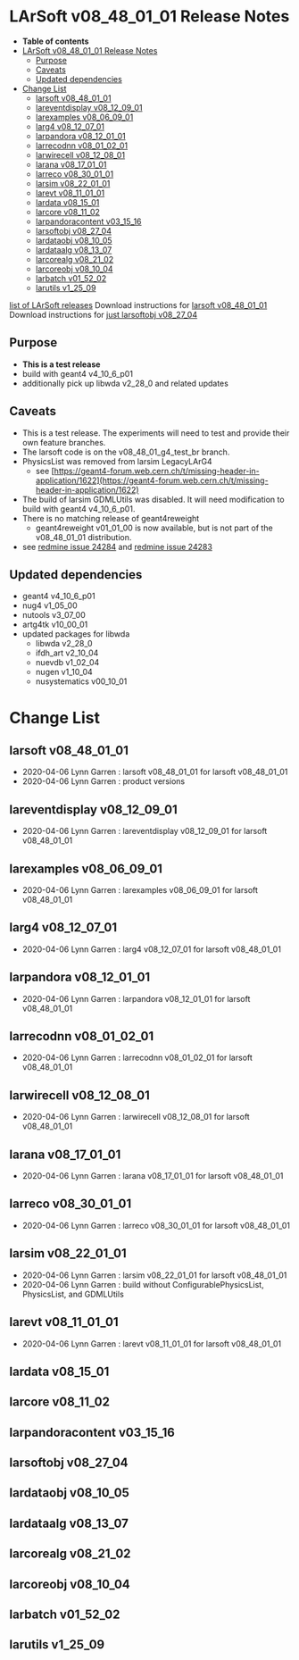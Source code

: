 LArSoft v08_48_01_01 Release Notes
=============================================================================

-   **Table of contents**
-   [LArSoft v08_48_01_01 Release Notes](#LArSoft-v08_48_01_01-Release-Notes)
    -   [Purpose](#Purpose)
    -   [Caveats](#Caveats)
    -   [Updated dependencies](#Updated-dependencies)
-   [Change List](#Change-List)
    -   [larsoft v08_48_01_01](#larsoft-v08_48_01_01)
    -   [lareventdisplay v08_12_09_01](#lareventdisplay-v08_12_09_01)
    -   [larexamples v08_06_09_01](#larexamples-v08_06_09_01)
    -   [larg4 v08_12_07_01](#larg4-v08_12_07_01)
    -   [larpandora v08_12_01_01](#larpandora-v08_12_01_01)
    -   [larrecodnn v08_01_02_01](#larrecodnn-v08_01_02_01)
    -   [larwirecell v08_12_08_01](#larwirecell-v08_12_08_01)
    -   [larana v08_17_01_01](#larana-v08_17_01_01)
    -   [larreco v08_30_01_01](#larreco-v08_30_01_01)
    -   [larsim v08_22_01_01](#larsim-v08_22_01_01)
    -   [larevt v08_11_01_01](#larevt-v08_11_01_01)
    -   [lardata v08_15_01](#lardata-v08_15_01)
    -   [larcore v08_11_02](#larcore-v08_11_02)
    -   [larpandoracontent v03_15_16](#larpandoracontent-v03_15_16)
    -   [larsoftobj v08_27_04](#larsoftobj-v08_27_04)
    -   [lardataobj v08_10_05](#lardataobj-v08_10_05)
    -   [lardataalg v08_13_07](#lardataalg-v08_13_07)
    -   [larcorealg v08_21_02](#larcorealg-v08_21_02)
    -   [larcoreobj v08_10_04](#larcoreobj-v08_10_04)
    -   [larbatch v01_52_02](#larbatch-v01_52_02)
    -   [larutils v1_25_09](#larutils-v1_25_09)

[list of LArSoft releases](LArSoft_release_list)
Download instructions for [larsoft v08_48_01_01](http://scisoft.fnal.gov/scisoft/bundles/larsoft/v08_48_01_01/larsoft-v08_48_01_01.html)
Download instructions for [just larsoftobj v08_27_04](http://scisoft.fnal.gov/scisoft/bundles/larsoftobj/v08_27_04/larsoftobj-v08_27_04.html)

Purpose
--------------------

-   **This is a test release**
-   build with geant4 v4_10_6_p01
-   additionally pick up libwda v2_28_0 and related updates

Caveats
--------------------

-   This is a test release. The experiments will need to test and provide their own feature branches.
-   The larsoft code is on the v08_48_01_g4_test_br branch.
-   PhysicsList was removed from larsim LegacyLArG4
    -   see [https://geant4-forum.web.cern.ch/t/missing-header-in-application/1622](https://geant4-forum.web.cern.ch/t/missing-header-in-application/1622)
-   The build of larsim GDMLUtils was disabled. It will need modification to build with geant4 v4_10_6_p01.
-   There is no matching release of geant4reweight
    -   geant4reweight v01_01_00 is now available, but is not part of the v08_48_01_01 distribution.
-   see [redmine issue 24284](https://cdcvs.fnal.gov/redmine/issues/24284) and [redmine issue 24283](https://cdcvs.fnal.gov/redmine/issues/24283 "Support: review larsim for geant4 v4_10_6_p01 (Closed)")

Updated dependencies
----------------------------------------------

-   geant4 v4_10_6_p01
-   nug4 v1_05_00
-   nutools v3_07_00
-   artg4tk v10_00_01
-   updated packages for libwda
    -   libwda v2_28_0
    -   ifdh_art v2_10_04
    -   nuevdb v1_02_04
    -   nugen v1_10_04
    -   nusystematics v00_10_01

Change List
============================

larsoft v08_48_01_01
-------------------------------------------------

-   2020-04-06 Lynn Garren : larsoft v08_48_01_01 for larsoft v08_48_01_01
-   2020-04-06 Lynn Garren : product versions

lareventdisplay v08_12_09_01
-----------------------------------------------------------------

-   2020-04-06 Lynn Garren : lareventdisplay v08_12_09_01 for larsoft v08_48_01_01

larexamples v08_06_09_01
---------------------------------------------------------

-   2020-04-06 Lynn Garren : larexamples v08_06_09_01 for larsoft v08_48_01_01

larg4 v08_12_07_01
---------------------------------------------

-   2020-04-06 Lynn Garren : larg4 v08_12_07_01 for larsoft v08_48_01_01

larpandora v08_12_01_01
-------------------------------------------------------

-   2020-04-06 Lynn Garren : larpandora v08_12_01_01 for larsoft v08_48_01_01

larrecodnn v08_01_02_01
-------------------------------------------------------

-   2020-04-06 Lynn Garren : larrecodnn v08_01_02_01 for larsoft v08_48_01_01

larwirecell v08_12_08_01
---------------------------------------------------------

-   2020-04-06 Lynn Garren : larwirecell v08_12_08_01 for larsoft v08_48_01_01

larana v08_17_01_01
-----------------------------------------------

-   2020-04-06 Lynn Garren : larana v08_17_01_01 for larsoft v08_48_01_01

larreco v08_30_01_01
-------------------------------------------------

-   2020-04-06 Lynn Garren : larreco v08_30_01_01 for larsoft v08_48_01_01

larsim v08_22_01_01
-----------------------------------------------

-   2020-04-06 Lynn Garren : larsim v08_22_01_01 for larsoft v08_48_01_01
-   2020-04-06 Lynn Garren : build without ConfigurablePhysicsList, PhysicsList, and GDMLUtils

larevt v08_11_01_01
-----------------------------------------------

-   2020-04-06 Lynn Garren : larevt v08_11_01_01 for larsoft v08_48_01_01

lardata v08_15_01
------------------------------------------

larcore v08_11_02
------------------------------------------

larpandoracontent v03_15_16
--------------------------------------------------------------

larsoftobj v08_27_04
------------------------------------------------

lardataobj v08_10_05
------------------------------------------------

lardataalg v08_13_07
------------------------------------------------

larcorealg v08_21_02
------------------------------------------------

larcoreobj v08_10_04
------------------------------------------------

larbatch v01_52_02
--------------------------------------------

larutils v1_25_09
------------------------------------------
